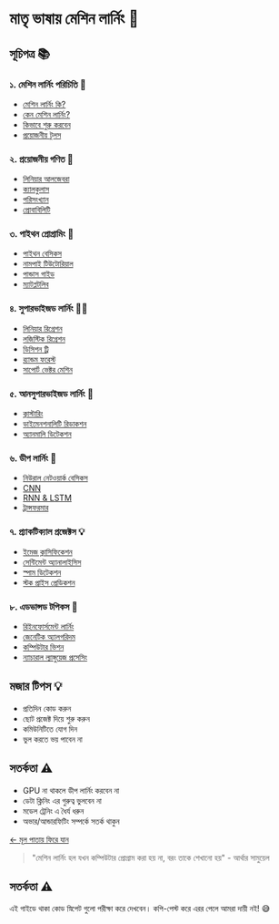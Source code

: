 # মাতৃ ভাষায় মেশিন লার্নিং 🤖

## সূচিপত্র 📚

### ১. মেশিন লার্নিং পরিচিতি 🎯
- [মেশিন লার্নিং কি?](basics/what-is-ml.md)
- [কেন মেশিন লার্নিং?](basics/why-ml.md)
- [কিভাবে শুরু করবেন](basics/getting-started.md)
- [প্রয়োজনীয় টুলস](basics/required-tools.md)

### ২. প্রয়োজনীয় গণিত 📐
- [লিনিয়ার আলজেবরা](math/linear-algebra.md)
- [ক্যালকুলাস](math/calculus.md)
- [পরিসংখ্যান](math/statistics.md)
- [প্রোবাবিলিটি](math/probability.md)

### ৩. পাইথন প্রোগ্রামিং 🐍
- [পাইথন বেসিকস](python/basics.md)
- [নামপাই টিউটোরিয়াল](python/numpy.md)
- [পান্ডাস গাইড](python/pandas.md)
- [ম্যাটপ্লটলিব](python/matplotlib.md)

### ৪. সুপারভাইজড লার্নিং 👨‍🏫
- [লিনিয়ার রিগ্রেশন](supervised/linear-regression.md)
- [লজিস্টিক রিগ্রেশন](supervised/logistic-regression.md)
- [ডিসিশন ট্রি](supervised/decision-trees.md)
- [র‍্যান্ডম ফরেস্ট](supervised/random-forest.md)
- [সাপোর্ট ভেক্টর মেশিন](supervised/svm.md)

### ৫. আনসুপারভাইজড লার্নিং 🎯
- [ক্লাস্টারিং](unsupervised/clustering.md)
- [ডাইমেনশনালিটি রিডাকশন](unsupervised/dimensionality-reduction.md)
- [অ্যানমালি ডিটেকশন](unsupervised/anomaly-detection.md)

### ৬. ডীপ লার্নিং 🧠
- [নিউরাল নেটওয়ার্ক বেসিকস](deep-learning/nn-basics.md)
- [CNN](deep-learning/cnn.md)
- [RNN & LSTM](deep-learning/rnn-lstm.md)
- [ট্রান্সফরমার](deep-learning/transformers.md)

### ৭. প্র্যাকটিক্যাল প্রজেক্টস 💡
- [ইমেজ ক্লাসিফিকেশন](projects/image-classification.md)
- [সেন্টিমেন্ট অ্যানালাইসিস](projects/sentiment-analysis.md)
- [স্পাম ডিটেকশন](projects/spam-detection.md)
- [স্টক প্রাইস প্রেডিকশন](projects/stock-prediction.md)

### ৮. এডভান্সড টপিকস 🚀
- [রিইনফোর্সমেন্ট লার্নিং](advanced/reinforcement.md)
- [জেনেটিক অ্যালগরিদম](advanced/genetic-algorithms.md)
- [কম্পিউটার ভিশন](advanced/computer-vision.md)
- [ন্যাচারাল ল্যাঙ্গুয়েজ প্রসেসিং](advanced/nlp.md)

## মজার টিপস 💡
- প্রতিদিন কোড করুন
- ছোট প্রজেক্ট দিয়ে শুরু করুন
- কমিউনিটিতে যোগ দিন
- ভুল করতে ভয় পাবেন না

## সতর্কতা ⚠️
- GPU না থাকলে ডীপ লার্নিং করবেন না
- ডেটা ক্লিনিং এর গুরুত্ব ভুলবেন না
- মডেল ট্রেনিং এ ধৈর্য ধরুন
- অভার/আন্ডারফিটিং সম্পর্কে সতর্ক থাকুন

[← মূল পাতায় ফিরে যান](README.md)

> "মেশিন লার্নিং হল যখন কম্পিউটার প্রোগ্রাম করা হয় না, বরং তাকে শেখানো হয়" - আর্থার সামুয়েল

## সতর্কতা ⚠️
এই গাইডে থাকা কোড স্নিপেট গুলো পরীক্ষা করে দেখবেন। কপি-পেস্ট করে এরর পেলে আমরা দায়ী নই! 😅 